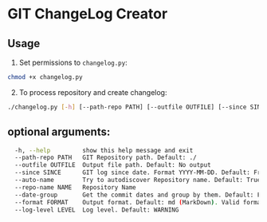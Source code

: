 # GIT ChangeLog Creator

## Usage
1. Set permissions to `changelog.py`:
```bash
chmod +x changelog.py
```
2. To process repository and create changelog:  
```bash
./changelog.py [-h] [--path-repo PATH] [--outfile OUTFILE] [--since SINCE] [--auto-name] [--repo-name NAME] [--date-group] [--format FORMAT] [--log-level LEVEL]
```

## optional arguments:
```bash
  -h, --help         show this help message and exit
  --path-repo PATH   GIT Repository path. Default: ./
  --outfile OUTFILE  Output file path. Default: No output
  --since SINCE      GIT log since date. Format YYYY-MM-DD. Default: From begin of time
  --auto-name        Try to autodiscover Repository name. Default: True
  --repo-name NAME   Repository Name
  --date-group       Get the commit dates and group by them. Default: False
  --format FORMAT    Output format. Default: md (MarkDown). Valid formats: md, json
  --log-level LEVEL  Log level. Default: WARNING
```
